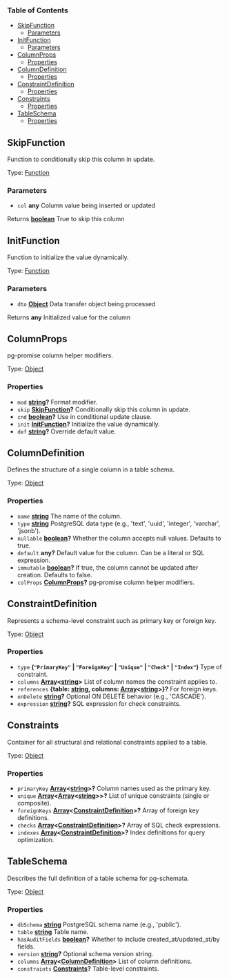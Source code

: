 <!-- Generated by documentation.js. Update this documentation by updating the source code. -->

### Table of Contents

*   [SkipFunction][1]
    *   [Parameters][2]
*   [InitFunction][3]
    *   [Parameters][4]
*   [ColumnProps][5]
    *   [Properties][6]
*   [ColumnDefinition][7]
    *   [Properties][8]
*   [ConstraintDefinition][9]
    *   [Properties][10]
*   [Constraints][11]
    *   [Properties][12]
*   [TableSchema][13]
    *   [Properties][14]

## SkipFunction

Function to conditionally skip this column in update.

Type: [Function][15]

### Parameters

*   `col` **any** Column value being inserted or updated

Returns **[boolean][16]** True to skip this column

## InitFunction

Function to initialize the value dynamically.

Type: [Function][15]

### Parameters

*   `dto` **[Object][17]** Data transfer object being processed

Returns **any** Initialized value for the column

## ColumnProps

pg-promise column helper modifiers.

Type: [Object][17]

### Properties

*   `mod` **[string][18]?** Format modifier.
*   `skip` **[SkipFunction][1]?** Conditionally skip this column in update.
*   `cnd` **[boolean][16]?** Use in conditional update clause.
*   `init` **[InitFunction][3]?** Initialize the value dynamically.
*   `def` **[string][18]?** Override default value.

## ColumnDefinition

Defines the structure of a single column in a table schema.

Type: [Object][17]

### Properties

*   `name` **[string][18]** The name of the column.
*   `type` **[string][18]** PostgreSQL data type (e.g., 'text', 'uuid', 'integer', 'varchar', 'jsonb').
*   `nullable` **[boolean][16]?** Whether the column accepts null values. Defaults to true.
*   `default` **any?** Default value for the column. Can be a literal or SQL expression.
*   `immutable` **[boolean][16]?** If true, the column cannot be updated after creation. Defaults to false.
*   `colProps` **[ColumnProps][5]?** pg-promise column helper modifiers.

## ConstraintDefinition

Represents a schema-level constraint such as primary key or foreign key.

Type: [Object][17]

### Properties

*   `type` **(`"PrimaryKey"` | `"ForeignKey"` | `"Unique"` | `"Check"` | `"Index"`)** Type of constraint.
*   `columns` **[Array][19]<[string][18]>** List of column names the constraint applies to.
*   `references` **{table: [string][18], columns: [Array][19]<[string][18]>}?** For foreign keys.
*   `onDelete` **[string][18]?** Optional ON DELETE behavior (e.g., 'CASCADE').
*   `expression` **[string][18]?** SQL expression for check constraints.

## Constraints

Container for all structural and relational constraints applied to a table.

Type: [Object][17]

### Properties

*   `primaryKey` **[Array][19]<[string][18]>?** Column names used as the primary key.
*   `unique` **[Array][19]<[Array][19]<[string][18]>>?** List of unique constraints (single or composite).
*   `foreignKeys` **[Array][19]<[ConstraintDefinition][9]>?** Array of foreign key definitions.
*   `checks` **[Array][19]<[ConstraintDefinition][9]>?** Array of SQL check expressions.
*   `indexes` **[Array][19]<[ConstraintDefinition][9]>?** Index definitions for query optimization.

## TableSchema

Describes the full definition of a table schema for pg-schemata.

Type: [Object][17]

### Properties

*   `dbSchema` **[string][18]** PostgreSQL schema name (e.g., 'public').
*   `table` **[string][18]** Table name.
*   `hasAuditFields` **[boolean][16]?** Whether to include created\_at/updated\_at/by fields.
*   `version` **[string][18]?** Optional schema version string.
*   `columns` **[Array][19]<[ColumnDefinition][7]>** List of column definitions.
*   `constraints` **[Constraints][11]?** Table-level constraints.

[1]: #skipfunction

[2]: #parameters

[3]: #initfunction

[4]: #parameters-1

[5]: #columnprops

[6]: #properties

[7]: #columndefinition

[8]: #properties-1

[9]: #constraintdefinition

[10]: #properties-2

[11]: #constraints

[12]: #properties-3

[13]: #tableschema

[14]: #properties-4

[15]: https://developer.mozilla.org/docs/Web/JavaScript/Reference/Statements/function

[16]: https://developer.mozilla.org/docs/Web/JavaScript/Reference/Global_Objects/Boolean

[17]: https://developer.mozilla.org/docs/Web/JavaScript/Reference/Global_Objects/Object

[18]: https://developer.mozilla.org/docs/Web/JavaScript/Reference/Global_Objects/String

[19]: https://developer.mozilla.org/docs/Web/JavaScript/Reference/Global_Objects/Array
